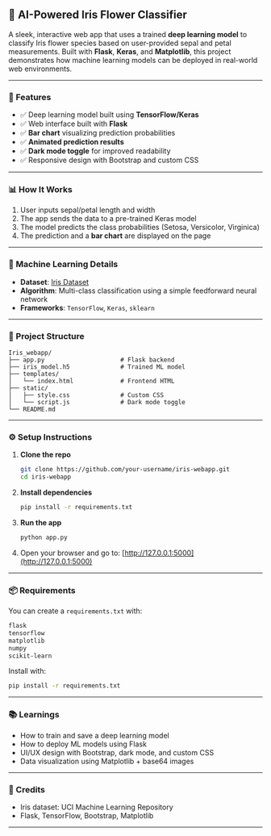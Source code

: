 ## 🌸 AI-Powered Iris Flower Classifier

A sleek, interactive web app that uses a trained **deep learning model** to classify Iris flower species based on user-provided sepal and petal measurements. Built with **Flask**, **Keras**, and **Matplotlib**, this project demonstrates how machine learning models can be deployed in real-world web environments.

---

### 🚀 Features

* ✅ Deep learning model built using **TensorFlow/Keras**
* ✅ Web interface built with **Flask**
* ✅ **Bar chart** visualizing prediction probabilities
* ✅ **Animated prediction results**
* ✅ **Dark mode toggle** for improved readability
* ✅ Responsive design with Bootstrap and custom CSS

---

### 📊 How It Works

1. User inputs sepal/petal length and width
2. The app sends the data to a pre-trained Keras model
3. The model predicts the class probabilities (Setosa, Versicolor, Virginica)
4. The prediction and a **bar chart** are displayed on the page

---

### 🧠 Machine Learning Details

* **Dataset**: [Iris Dataset](https://archive.ics.uci.edu/ml/datasets/iris)
* **Algorithm**: Multi-class classification using a simple feedforward neural network
* **Frameworks**: `TensorFlow`, `Keras`, `sklearn`

---

### 📁 Project Structure

```
Iris_webapp/
├── app.py                     # Flask backend
├── iris_model.h5              # Trained ML model
├── templates/
│   └── index.html             # Frontend HTML
├── static/
│   ├── style.css              # Custom CSS
│   └── script.js              # Dark mode toggle
└── README.md
```

---

### ⚙️ Setup Instructions

1. **Clone the repo**

   ```bash
   git clone https://github.com/your-username/iris-webapp.git
   cd iris-webapp
   ```

2. **Install dependencies**

   ```bash
   pip install -r requirements.txt
   ```

3. **Run the app**

   ```bash
   python app.py
   ```

4. Open your browser and go to: [http://127.0.0.1:5000](http://127.0.0.1:5000)

---

### 📦 Requirements

You can create a `requirements.txt` with:

```txt
flask
tensorflow
matplotlib
numpy
scikit-learn
```

Install with:

```bash
pip install -r requirements.txt
```

---
<!--
### 📸 Screenshot

![Screenshot of webapp](https://user-images.githubusercontent.com/your-username/placeholder.png)

---
-->
### 📚 Learnings

* How to train and save a deep learning model
* How to deploy ML models using Flask
* UI/UX design with Bootstrap, dark mode, and custom CSS
* Data visualization using Matplotlib + base64 images

---

### 🙌 Credits

* Iris dataset: UCI Machine Learning Repository
* Flask, TensorFlow, Bootstrap, Matplotlib

---
